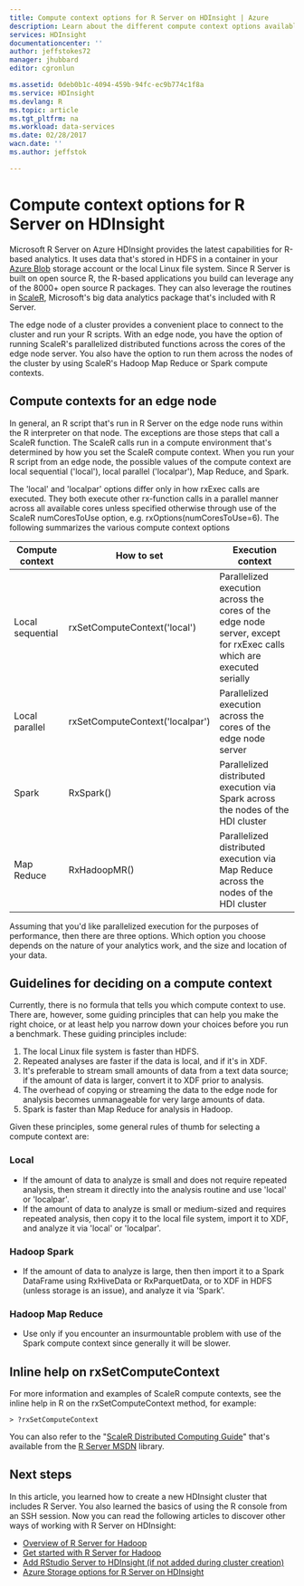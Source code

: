 ```yaml
---
title: Compute context options for R Server on HDInsight | Azure
description: Learn about the different compute context options available to users with R Server on HDInsight 
services: HDInsight
documentationcenter: ''
author: jeffstokes72
manager: jhubbard
editor: cgronlun

ms.assetid: 0deb0b1c-4094-459b-94fc-ec9b774c1f8a
ms.service: HDInsight
ms.devlang: R
ms.topic: article
ms.tgt_pltfrm: na
ms.workload: data-services
ms.date: 02/28/2017
wacn.date: ''
ms.author: jeffstok

---
```

# Compute context options for R Server on HDInsight
Microsoft R Server on Azure HDInsight provides the latest capabilities for R-based analytics. It uses data that's stored in HDFS in a container in your [Azure Blob](../storage/storage-introduction.md "Azure Blob storage") storage account or the local Linux file system. Since R Server is built on open source R, the R-based applications you build can leverage any of the 8000+ open source R packages. They can also leverage the routines in [ScaleR](http://www.revolutionanalytics.com/revolution-r-enterprise-scaler "Revolution Analytics ScaleR"), Microsoft's big data analytics package that's included with R Server.  

The edge node of a cluster provides a convenient place to connect to the cluster and run your R scripts. With an edge node, you have the option of running ScaleR's parallelized distributed functions across the cores of the edge node server. You also have the option to run them across the nodes of the cluster by using ScaleR's Hadoop Map Reduce or Spark compute contexts.

## Compute contexts for an edge node
In general, an R script that's run in R Server on the edge node runs within the R interpreter on that node. The exceptions are those steps that call a ScaleR function. The ScaleR calls run in a compute environment that's determined by how you set the ScaleR compute context.  When you run your R script from an edge node, the possible values of the compute context are local sequential ('local'), local parallel ('localpar'), Map Reduce, and Spark.

The 'local' and 'localpar' options differ only in how rxExec calls are executed. They both execute other rx-function calls in a parallel manner across all available cores unless specified otherwise through use of the ScaleR numCoresToUse option, e.g. rxOptions(numCoresToUse=6). 
The following summarizes the various compute context options

| Compute context  | How to set                      | Execution context                        |
| ---------------- | ------------------------------- | ---------------------------------------- |
| Local sequential | rxSetComputeContext('local')    | Parallelized execution across the cores of the edge node server, except for rxExec calls which are executed serially |
| Local parallel   | rxSetComputeContext('localpar') | Parallelized execution across the cores of the edge node server |
| Spark            | RxSpark()                       | Parallelized distributed execution via Spark across the nodes of the HDI cluster |
| Map Reduce       | RxHadoopMR()                    | Parallelized distributed execution via Map Reduce across the nodes of the HDI cluster |

Assuming that you'd like parallelized execution for the purposes of performance, then there are three options. Which option you choose depends on the nature of your analytics work, and the size and location of your data.

## Guidelines for deciding on a compute context
Currently, there is no formula that tells you which compute context to use. There are, however, some guiding principles that can help you make the right choice, or at least help you narrow down your choices before you run a benchmark. These guiding principles include:

1. The local Linux file system is faster than HDFS.
2. Repeated analyses are faster if the data is local, and if it's in XDF.
3. It's preferable to stream small amounts of data from a text data source; if the amount of data is larger, convert it to XDF prior to analysis.
4. The overhead of copying or streaming the data to the edge node for analysis becomes unmanageable for very large amounts of data.
5. Spark is faster than Map Reduce for analysis in Hadoop.

Given these principles, some general rules of thumb for selecting a compute context are:

### Local
* If the amount of data to analyze is small and does not require repeated analysis, then stream it directly into the analysis routine and use 'local' or 'localpar'.
* If the amount of data to analyze is small or medium-sized and requires repeated analysis, then copy it to the local file system, import it to XDF, and analyze it via 'local' or 'localpar'.

### Hadoop Spark
* If the amount of data to analyze is large, then then import it to a Spark DataFrame using RxHiveData or RxParquetData, or to XDF in HDFS (unless storage is an issue), and analyze it via 'Spark'.

### Hadoop Map Reduce
* Use only if you encounter an insurmountable problem with use of the Spark compute context since generally it will be slower.  

## Inline help on rxSetComputeContext
For more information and examples of ScaleR compute contexts, see the inline help in R on the rxSetComputeContext method, for example:

    > ?rxSetComputeContext

You can also refer to the "[ScaleR Distributed Computing Guide](https://msdn.microsoft.com/microsoft-r/scaler-distributed-computing)" that's available from the [R Server MSDN](https://msdn.microsoft.com/zh-cn/library/mt674634.aspx "R Server on MSDN") library.

## Next steps
In this article, you learned how to create a new HDInsight cluster that includes R Server. You also learned the basics of using the R console from an SSH session. Now you can read the following articles to discover other ways of working with R Server on HDInsight:

* [Overview of R Server for Hadoop](hdinsight-hadoop-r-server-overview.md)
* [Get started with R Server for Hadoop](hdinsight-hadoop-r-server-get-started.md)
* [Add RStudio Server to HDInsight (if not added during cluster creation)](hdinsight-hadoop-r-server-install-r-studio.md)
* [Azure Storage options for R Server on HDInsight](hdinsight-hadoop-r-server-storage.md)